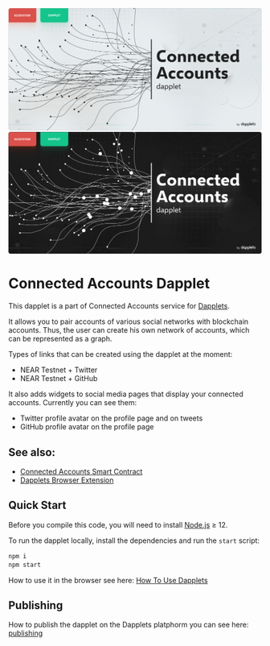 ![connecting-accounts-dapplet](/docs/light.png#gh-light-mode-only)
![connecting-accounts-dapplet](/docs/dark.png#gh-dark-mode-only)

# Connected Accounts Dapplet

This dapplet is a part of Connected Accounts service for [Dapplets].

It allows you to pair accounts of various social networks with blockchain accounts. Thus, the user can create his own network of accounts, which can be represented as a graph.

Types of links that can be created using the dapplet at the moment:

- NEAR Testnet + Twitter
- NEAR Testnet + GitHub

It also adds widgets to social media pages that display your connected accounts. Currently you can see them:

- Twitter profile avatar on the profile page and on tweets
- GitHub profile avatar on the profile page

## See also:

- [Connected Accounts Smart Contract]
- [Dapplets Browser Extension]

## Quick Start

Before you compile this code, you will need to install [Node.js] ≥ 12.

To run the dapplet locally, install the dependencies and run the `start` script:

```bash
npm i
npm start
```

How to use it in the browser see here: [How To Use Dapplets]

## Publishing

How to publish the dapplet on the Dapplets platphorm you can see here: [publishing]

[node.js]: https://nodejs.org/en/download/package-manager/
[connected accounts smart contract]: https://github.com/dapplets/connected-accounts-assembly
[dapplets browser extension]: https://github.com/dapplets/dapplet-extension
[publishing]: https://docs.dapplets.org/docs/publishing
[how to use dapplets]: https://docs.dapplets.org/docs/how-to-use-dapplets
[dapplets]: https://dapplets.org/
